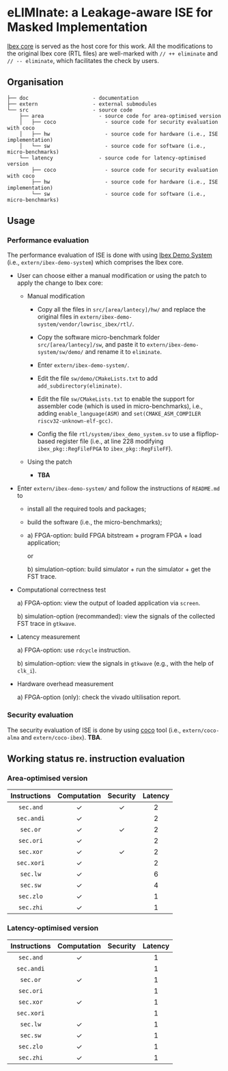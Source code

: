 # eLIMInate: a Leakage-aware ISE for Masked Implementation

[Ibex core](https://github.com/lowRISC/ibex) is served as the host core for this work.
All the modifications to the original Ibex core (RTL files) are well-marked with
`// ++ eliminate` and `// -- eliminate`, which facilitates 
the check by users. 

<!--- ==================================================================== --->

## Organisation
```
├── doc                     - documentation
├── extern                  - external submodules
└── src                     - source code
    ├── area                  - source code for area-optimised version 
    │   ├── coco                - source code for security evaluation with coco     
    │   ├── hw                  - source code for hardware (i.e., ISE implementation)
    │   └── sw                  - source code for software (i.e., micro-benchmarks)
    └── latency               - source code for latency-optimised version
        ├── coco                - source code for security evaluation with coco     
        ├── hw                  - source code for hardware (i.e., ISE implementation)
        └── sw                  - source code for software (i.e., micro-benchmarks)
```

<!--- ==================================================================== --->

## Usage

### Performance evaluation

The performance evaluation of ISE is done with using [Ibex Demo System](https://github.com/lowRISC/ibex-demo-system) (i.e., `extern/ibex-demo-system`) which comprises the Ibex core.

- User can choose either a manual modification or using the patch to apply the change to Ibex core:

  - Manual modification

    - Copy all the files in `src/[area/lantecy]/hw/` and replace the original files in `extern/ibex-demo-system/vendor/lowrisc_ibex/rtl/`.

    - Copy the software micro-benchmark folder `src/[area/lantecy]/sw`, and paste it to `extern/ibex-demo-system/sw/demo/` and rename it to `eliminate`.

    - Enter `extern/ibex-demo-system/`.

    - Edit the file `sw/demo/CMakeLists.txt` to add `add_subdirectory(eliminate)`.

    - Edit the file `sw/CMakeLists.txt` to enable the support for assembler code (which is used in micro-benchmarks), i.e., adding `enable_language(ASM)` and `set(CMAKE_ASM_COMPILER riscv32-unknown-elf-gcc)`.

    - Config the file `rtl/system/ibex_demo_system.sv` to use a flipflop-based register file (i.e., at line 228 modifying `ibex_pkg::RegFileFPGA` to `ibex_pkg::RegFileFF`).

  - Using the patch

    - **TBA**

- Enter `extern/ibex-demo-system/` and follow the instructions of `README.md` to 
  - install all the required tools and packages;
  - build the software (i.e., the micro-benchmarks);
  -  a) FPGA-option: build FPGA bitstream + program FPGA + load application; 

     or

     b) simulation-option: build simulator + run the simulator + get the FST trace.

- Computational correctness test

  a) FPGA-option: view the output of loaded application via `screen`.

  b) simulation-option (recommanded): view the signals of the collected FST trace in `gtkwave`. 

- Latency measurement

  a) FPGA-option: use `rdcycle` instruction. 

  b) simulation-option: view the signals in `gtkwave` (e.g., with the help of `clk_i`).

- Hardware overhead measurement

  a) FPGA-option (only): check the vivado ultilisation report.

### Security evaluation 

The security evaluation of ISE is done by using [coco](https://github.com/IAIK/coco-alma) tool 
(i.e., `extern/coco-alma` and `extern/coco-ibex`).
**TBA**.

<!--- ==================================================================== --->

## Working status re. instruction evaluation

### Area-optimised version 

| Instructions | Computation | Security | Latency | 
| :----------: | :---------: | :------: | :-----: |
| `sec.and`    |     &check; |  &check; |       2 |
| `sec.andi`   |     &check; |          |       2 |
| `sec.or`     |     &check; |  &check; |       2 |
| `sec.ori`    |     &check; |          |       2 |
| `sec.xor`    |     &check; |  &check; |       2 |
| `sec.xori`   |     &check; |          |       2 |
| `sec.lw`     |     &check; |          |       6 |
| `sec.sw`     |     &check; |          |       4 |
| `sec.zlo`    |     &check; |          |       1 |
| `sec.zhi`    |     &check; |          |       1 |

### Latency-optimised version 

| Instructions | Computation | Security | Latency | 
| :----------: | :---------: | :------: | :-----: |
| `sec.and`    |     &check; |          |       1 |
| `sec.andi`   |             |          |       1 |
| `sec.or`     |     &check; |          |       1 |
| `sec.ori`    |             |          |       1 |
| `sec.xor`    |     &check; |          |       1 |
| `sec.xori`   |             |          |       1 |
| `sec.lw`     |     &check; |          |       1 |
| `sec.sw`     |     &check; |          |       1 |
| `sec.zlo`    |     &check; |          |       1 |
| `sec.zhi`    |     &check; |          |       1 |

<!--- ==================================================================== --->
